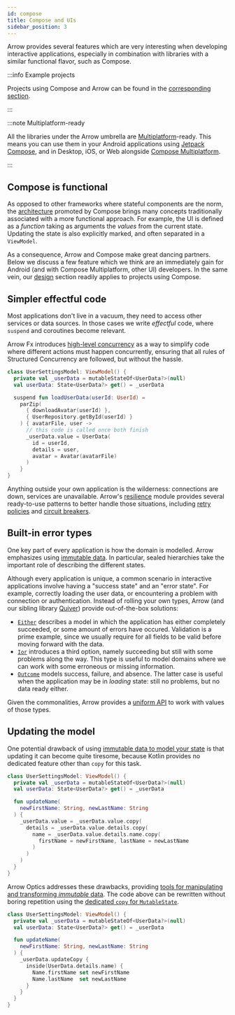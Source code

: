 ```yaml
---
id: compose
title: Compose and UIs
sidebar_position: 3
---
```


Arrow provides several features which are very interesting when developing 
interactive applications, especially in combination with libraries with a
similar functional flavor, such as Compose.

:::info Example projects

Projects using Compose and Arrow can be found in the
[corresponding section](../../design/projects/).

:::

:::note Multiplatform-ready

All the libraries under the Arrow umbrella are 
[Multiplatform](https://kotlinlang.org/docs/multiplatform.html)-ready.
This means you can use them in your Android applications using
[Jetpack Compose](https://developer.android.com/jetpack/compose),
and in Desktop, iOS, or Web alongside
[Compose Multiplatform](https://www.jetbrains.com/lp/compose-multiplatform/).

:::

## Compose is functional

As opposed to other frameworks where stateful components are the norm, the
[architecture](https://developer.android.com/jetpack/compose/architecture)
promoted by Compose brings many concepts traditionally associated with a
more functional approach. For example, the UI is defined as a _function_
taking as arguments the _values_ from the current state. Updating the state
is also explicitly marked, and often separated in a `ViewModel`.

As a consequence, Arrow and Compose make great dancing partners. Below we
discuss a few feature which we think are an immediately gain for Android
(and with Compose Multiplatform, other UI) developers. In the same vein, our
[design](../../design/) section readily applies to projects using Compose. 

## Simpler effectful code

Most applications don't live in a vacuum, they need to access other services
or data sources. In those cases we write _effectful_ code, where `suspend` and
coroutines become relevant.

Arrow Fx introduces
[high-level concurrency](../../coroutines/parallel/) as a way to simplify code
where different actions must happen concurrently, ensuring that all rules
of Structured Concurrency are followed, but without the hassle.

```kotlin
class UserSettingsModel: ViewModel() {
  private val _userData = mutableStateOf<UserData?>(null)
  val userData: State<UserData?> get() = _userData

  suspend fun loadUserData(userId: UserId) =
    parZip(
      { downloadAvatar(userId) },
      { UserRepository.getById(userId) }
    ) { avatarFile, user ->
      // this code is called once both finish
      _userData.value = UserData(
        id = userId,
        details = user,
        avatar = Avatar(avatarFile)
      )
    }
}
```

Anything outside your own application is the wilderness: connections are
down, services are unavailable. Arrow's [resilience](../../resilience/)
module provides several ready-to-use patterns to better handle those situations,
including [retry policies](../../resilience/retry-and-repeat/)
and [circuit breakers](../../resilience/circuitbreaker/).

## Built-in error types

One key part of every application is how the domain is modelled.
Arrow emphasizes using [immutable data](../../design/domain-modeling/).
In particular, sealed hierarchies take the important role of describing the
different states.

Although every application is unique, a common scenario in interactive
applications involve having a "success state" and an "error state".
For example, correctly loading the user data, or encountering a problem
with connection or authentication. Instead of rolling your own types,
Arrow (and our sibling library [Quiver](https://cashapp.github.io/quiver/))
provide out-of-the-box solutions:

- [`Either`](../../typed-errors/either-and-ior/) describes a model
  in which the application has either completely succeeded, or
  some amount of errors have occured. Validation is a prime example,
  since we usually require for all fields to be valid before
  moving forward with the data.
- [`Ior`](../../typed-errors/either-and-ior/) introduces a third
  option, namely succeeding but still with some problems along the way.
  This type is useful to model domains where we can work with some
  erroneous or missing information.
- [`Outcome`](https://cashapp.github.io/quiver/-quiver%20-library/app.cash.quiver/-outcome/index.html)
  models success, failure, and absence. The latter case is useful
  when the application may be in _loading_ state: still no problems,
  but no data ready either.

Given the commonalities, Arrow provides a [uniform API](../../typed-errors/working-with-typed-errors/)
to work with values of those types.

## Updating the model

One potential drawback of using
[immutable data to model your state](../../design/domain-modeling/)
is that updating it can become quite tiresome, because Kotlin provides
no dedicated feature other than `copy` for this task.

```kotlin
class UserSettingsModel: ViewModel() {
  private val _userData = mutableStateOf<UserData?>(null)
  val userData: State<UserData?> get() = _userData

  fun updateName(
    newFirstName: String, newLastName: String
  ) {
    _userData.value = _userData.value.copy(
      details = _userData.value.details.copy(
        name = _userData.value.details.name.copy(
          firstName = newFirstName, lastName = newLastName
        )
      )
    )
  }
}
```

Arrow Optics addresses these drawbacks, providing 
[tools for manipulating and transforming _immutable_ data](../../immutable-data/intro/).
The code above can be rewritten without boring repetition using
the [dedicated `copy` for `MutableState`](../../immutable-data/lens/#more-powerful-copy).

```kotlin
class UserSettingsModel: ViewModel() {
  private val _userData = mutableStateOf<UserData?>(null)
  val userData: State<UserData?> get() = _userData

  fun updateName(
    newFirstName: String, newLastName: String
  ) {
    _userData.updateCopy {
      inside(UserData.details.name) {
        Name.firstName set newFirstName
        Name.lastName  set newLastName
      }
    }
  }
}
```
